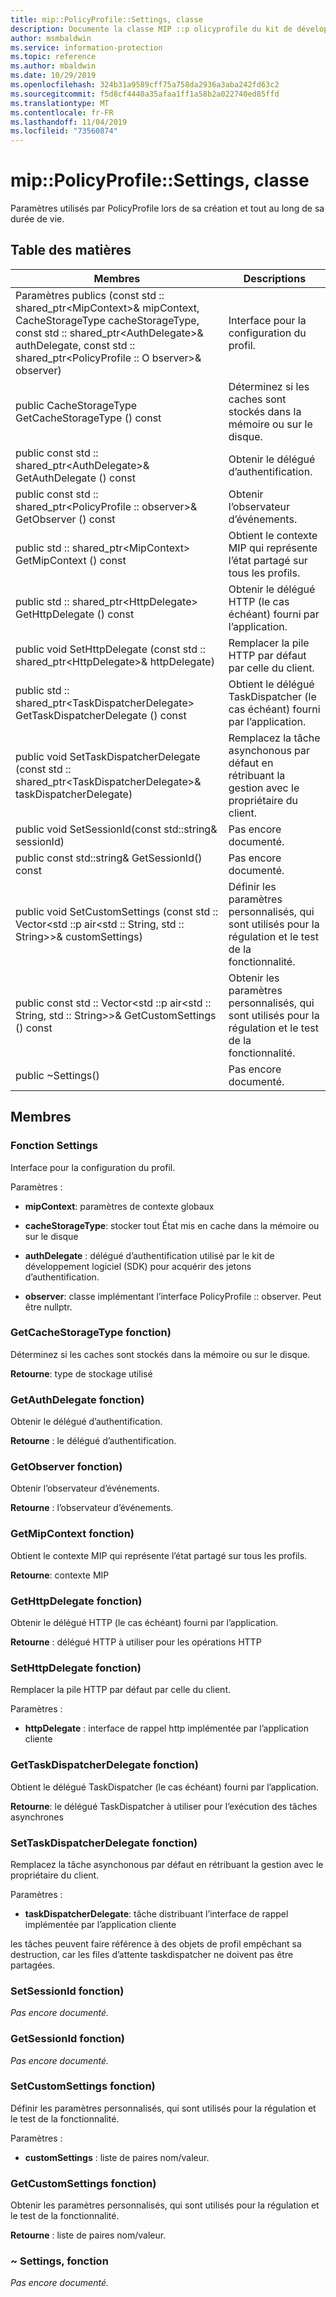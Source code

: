 ```yaml
---
title: mip::PolicyProfile::Settings, classe
description: Documente la classe MIP ::p olicyprofile du kit de développement logiciel (SDK) Microsoft Information Protection (MIP).
author: msmbaldwin
ms.service: information-protection
ms.topic: reference
ms.author: mbaldwin
ms.date: 10/29/2019
ms.openlocfilehash: 324b31a9589cff75a758da2936a3aba242fd63c2
ms.sourcegitcommit: f5d8cf4440a35afaa1ff1a58b2a022740ed85ffd
ms.translationtype: MT
ms.contentlocale: fr-FR
ms.lasthandoff: 11/04/2019
ms.locfileid: "73560874"
---
```

# <a name="class-mippolicyprofilesettings"></a>mip::PolicyProfile::Settings, classe 
Paramètres utilisés par PolicyProfile lors de sa création et tout au long de sa durée de vie.
  
## <a name="summary"></a>Table des matières
 Membres                        | Descriptions                                
--------------------------------|---------------------------------------------
Paramètres publics (const std :: shared_ptr\<MipContext\>& mipContext, CacheStorageType cacheStorageType, const std :: shared_ptr\<AuthDelegate\>& authDelegate, const std :: shared_ptr\<PolicyProfile :: O bserver\>& observer)  |  Interface pour la configuration du profil.
public CacheStorageType GetCacheStorageType () const  |  Déterminez si les caches sont stockés dans la mémoire ou sur le disque.
public const std :: shared_ptr\<AuthDelegate\>& GetAuthDelegate () const  |  Obtenir le délégué d’authentification.
public const std :: shared_ptr\<PolicyProfile :: observer\>& GetObserver () const  |  Obtenir l’observateur d’événements.
public std :: shared_ptr\<MipContext\> GetMipContext () const  |  Obtient le contexte MIP qui représente l’état partagé sur tous les profils.
public std :: shared_ptr\<HttpDelegate\> GetHttpDelegate () const  |  Obtenir le délégué HTTP (le cas échéant) fourni par l’application.
public void SetHttpDelegate (const std :: shared_ptr\<HttpDelegate\>& httpDelegate)  |  Remplacer la pile HTTP par défaut par celle du client.
public std :: shared_ptr\<TaskDispatcherDelegate\> GetTaskDispatcherDelegate () const  |  Obtient le délégué TaskDispatcher (le cas échéant) fourni par l’application.
public void SetTaskDispatcherDelegate (const std :: shared_ptr\<TaskDispatcherDelegate\>& taskDispatcherDelegate)  |  Remplacez la tâche asynchonous par défaut en rétribuant la gestion avec le propriétaire du client.
public void SetSessionId(const std::string& sessionId)  | Pas encore documenté.
public const std::string& GetSessionId() const  | Pas encore documenté.
public void SetCustomSettings (const std :: Vector\<std ::p air\<std :: String, std :: String\>\>& customSettings)  |  Définir les paramètres personnalisés, qui sont utilisés pour la régulation et le test de la fonctionnalité.
public const std :: Vector\<std ::p air\<std :: String, std :: String\>\>& GetCustomSettings () const  |  Obtenir les paramètres personnalisés, qui sont utilisés pour la régulation et le test de la fonctionnalité.
public ~Settings()  | Pas encore documenté.
  
## <a name="members"></a>Membres
  
### <a name="settings-function"></a>Fonction Settings
Interface pour la configuration du profil.

Paramètres :  
* **mipContext**: paramètres de contexte globaux 


* **cacheStorageType**: stocker tout État mis en cache dans la mémoire ou sur le disque 


* **authDelegate** : délégué d’authentification utilisé par le kit de développement logiciel (SDK) pour acquérir des jetons d’authentification. 


* **observer**: classe implémentant l’interface PolicyProfile :: observer. Peut être nullptr.


  
### <a name="getcachestoragetype-function"></a>GetCacheStorageType fonction)
Déterminez si les caches sont stockés dans la mémoire ou sur le disque.

  
**Retourne**: type de stockage utilisé
  
### <a name="getauthdelegate-function"></a>GetAuthDelegate fonction)
Obtenir le délégué d’authentification.

  
**Retourne** : le délégué d’authentification.
  
### <a name="getobserver-function"></a>GetObserver fonction)
Obtenir l’observateur d’événements.

  
**Retourne** : l’observateur d’événements.
  
### <a name="getmipcontext-function"></a>GetMipContext fonction)
Obtient le contexte MIP qui représente l’état partagé sur tous les profils.

  
**Retourne**: contexte MIP
  
### <a name="gethttpdelegate-function"></a>GetHttpDelegate fonction)
Obtenir le délégué HTTP (le cas échéant) fourni par l’application.

  
**Retourne** : délégué HTTP à utiliser pour les opérations HTTP
  
### <a name="sethttpdelegate-function"></a>SetHttpDelegate fonction)
Remplacer la pile HTTP par défaut par celle du client.

Paramètres :  
* **httpDelegate** : interface de rappel http implémentée par l’application cliente


  
### <a name="gettaskdispatcherdelegate-function"></a>GetTaskDispatcherDelegate fonction)
Obtient le délégué TaskDispatcher (le cas échéant) fourni par l’application.

  
**Retourne**: le délégué TaskDispatcher à utiliser pour l’exécution des tâches asynchrones
  
### <a name="settaskdispatcherdelegate-function"></a>SetTaskDispatcherDelegate fonction)
Remplacez la tâche asynchonous par défaut en rétribuant la gestion avec le propriétaire du client.

Paramètres :  
* **taskDispatcherDelegate**: tâche distribuant l’interface de rappel implémentée par l’application cliente


les tâches peuvent faire référence à des objets de profil empêchant sa destruction, car les files d’attente taskdispatcher ne doivent pas être partagées.
  
### <a name="setsessionid-function"></a>SetSessionId fonction)
_Pas encore documenté._

  
### <a name="getsessionid-function"></a>GetSessionId fonction)
_Pas encore documenté._

  
### <a name="setcustomsettings-function"></a>SetCustomSettings fonction)
Définir les paramètres personnalisés, qui sont utilisés pour la régulation et le test de la fonctionnalité.

Paramètres :  
* **customSettings** : liste de paires nom/valeur.


  
### <a name="getcustomsettings-function"></a>GetCustomSettings fonction)
Obtenir les paramètres personnalisés, qui sont utilisés pour la régulation et le test de la fonctionnalité.

  
**Retourne** : liste de paires nom/valeur.
  
### <a name="settings-function"></a>~ Settings, fonction
_Pas encore documenté._
